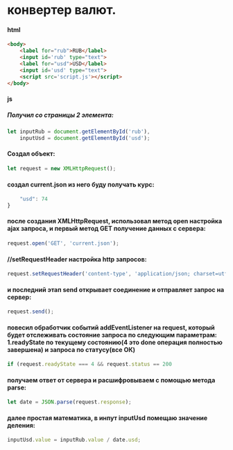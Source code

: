 # конвертер валют.
#### html
```html
<body>
    <label for="rub">RUB</label>
    <input id='rub' type="text">
    <label for="usd">USD</label>
    <input id='usd' type="text">
    <script src='script.js'></script>
</body>
```
#### js
##### Получил со страницы 2 элемента:
```javascript
let inputRub = document.getElementById('rub'),
    inputUsd = document.getElementById('usd');
```                                      
#### Создал объект:
```javascript
let request = new XMLHttpRequest();
```

#### создал current.json из него буду получать курс:
```javascript
    "usd": 74
}
```
#### после создания XMLHttpRequest, использовал метод open настройка ajax запроса, и первый метод GET получение данных с сервера:
```javascript
request.open('GET', 'current.json');
```
#### //setRequestHeader настройка http запросов:
```javascript
request.setRequestHeader('content-type', 'application/json; charset=utf-8'); 
```
#### и последний этап send открывает соединение и отправляет запрос на сервер:
```javascript
request.send();
```
#### повесил обработчик событий addEventListener на request, который будет отслеживать состояние запроса по следующим параметрам: 1.readyState по текущему состоянию(4 это done операция полностью завершена) и запроса по статусу(все ОК)
```javascript
if (request.readyState === 4 && request.status == 200
```
#### получаем ответ от сервера и расшифровываем с помощью метода parse:
```javascript
let date = JSON.parse(request.response);
```
#### далее простая математика, в инпут inputUsd помещаю значение деления:
```javascript
inputUsd.value = inputRub.value / date.usd;
```

